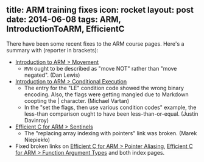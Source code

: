 title: ARM training fixes
icon: rocket
layout: post
date: 2014-06-08
tags: ARM, IntroductionToARM, EfficientC
----

There have been some recent fixes to the ARM course pages. Here's a summary with (reporter in brackets):

* [Introduction to ARM > Movement](/arm/introduction-to-arm/movement.html)
  * `MVN` ought to be described as "move NOT" rather than "move negated". (Dan Lewis)
* [Introduction to ARM > Conditional Execution](/arm/introduction-to-arm/conditional.html)
  * The entry for the "LE" condition code showed the wrong binary encoding. Also, the flags were getting mangled due to Markdown coopting the | character. (Michael Vartan)
  * In the "set the flags, then use various condition codes" example, the less-than comparison ought to have been less-than-or-equal. (Justin Davinroy)
* [Efficient C for ARM > Sentinels](/arm/efficient-c-for-arm/sentinels.html)
  * The "replacing array indexing with pointers" link was broken. (Marek Niepiekło)
* Fixed broken links on [Efficient C for ARM > Pointer Aliasing](/arm/efficient-c-for-arm/aliasing.html), [Efficient C for ARM > Function Argument Types](/arm/efficient-c-for-arm/funcarg.html) and both index pages.
